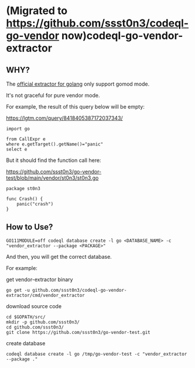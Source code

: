 # (Migrated to https://github.com/ssst0n3/codeql-go-vendor now)codeql-go-vendor-extractor

## WHY?

The [official extractor for golang](https://github.com/github/codeql-go/tree/cd1e14ed09f4b56229b5c4fb7797203193b93897/extractor/cli/go-extractor) only support gomod mode.

It's not graceful for pure vendor mode.

For example, the result of this query below will be empty:

https://lgtm.com/query/8418405387172037343/

```
import go

from CallExpr e
where e.getTarget().getName()="panic"
select e
```

But it should find the function call here:

https://github.com/ssst0n3/go-vendor-test/blob/main/vendor/st0n3/st0n3.go

```
package st0n3

func Crash() {
    panic("crash")
}
```



## How to Use?

```
GO111MODULE=off codeql database create -l go <DATABASE_NAME> -c "vendor_extractor --package <PACKAGE>"
```

And then, you will get the correct database.

For example:

get vendor-extractor binary
```
go get -u github.com/ssst0n3/codeql-go-vendor-extractor/cmd/vendor_extractor
```

download source code
```
cd $GOPATH/src/
mkdir -p github.com/ssst0n3/
cd github.com/ssst0n3/
git clone https://github.com/ssst0n3/go-vendor-test.git
```

create database
```
codeql database create -l go /tmp/go-vendor-test -c "vendor_extractor --package ."
```
